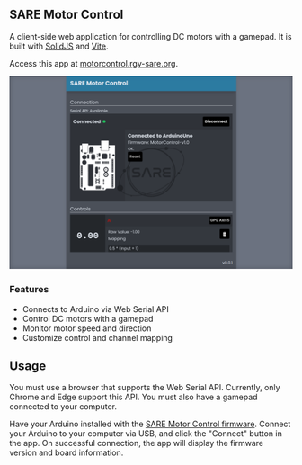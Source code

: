 ## SARE Motor Control

A client-side web application for controlling DC motors with a gamepad. It is built with [SolidJS](https://solidjs.com) and [Vite](https://vitejs.dev).

Access this app at [motorcontrol.rgv-sare.org](https://motorcontrol.rgv-sare.org).

![Screenshot](/screenshots/Screenshot%20from%202024-08-17%2010-58-40.png)

### Features

* Connects to Arduino via Web Serial API
* Control DC motors with a gamepad
* Monitor motor speed and direction
* Customize control and channel mapping

## Usage
You must use a browser that supports the Web Serial API. Currently, only Chrome and Edge support this API. You must also have a gamepad connected to your computer.

Have your Arduino installed with the [SARE Motor Control firmware](/firmware/MotorControl.ino). Connect your Arduino to your computer via USB, and click the "Connect" button in the app. On successful connection, the app will display the firmware version and board information.
